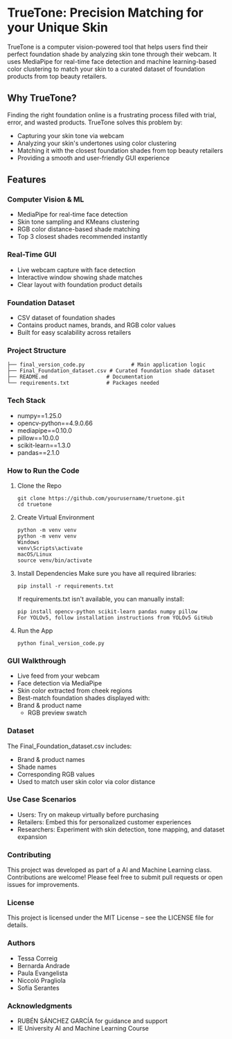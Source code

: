 # TrueTone: Precision Matching for your Unique Skin
TrueTone is a computer vision-powered tool that helps users find their perfect foundation shade by analyzing skin tone through their webcam. It uses MediaPipe for real-time face detection and machine learning-based color clustering to match your skin to a curated dataset of foundation products from top beauty retailers.

## Why TrueTone?
Finding the right foundation online is a frustrating process filled with trial, error, and wasted products. 
TrueTone solves this problem by:
* Capturing your skin tone via webcam
* Analyzing your skin's undertones using color clustering
* Matching it with the closest foundation shades from top beauty retailers
* Providing a smooth and user-friendly GUI experience

## Features
### Computer Vision & ML
* MediaPipe for real-time face detection
* Skin tone sampling and KMeans clustering
* RGB color distance-based shade matching
* Top 3 closest shades recommended instantly
  
### Real-Time GUI
* Live webcam capture with face detection
* Interactive window showing shade matches
* Clear layout with foundation product details

### Foundation Dataset
* CSV dataset of foundation shades
* Contains product names, brands, and RGB color values
* Built for easy scalability across retailers
###  Project Structure
```
├── final_version_code.py               # Main application logic
├── Final_Foundation_dataset.csv # Curated foundation shade dataset
├── README.md                   # Documentation
└── requirements.txt            # Packages needed
```
### Tech Stack
* numpy==1.25.0
* opencv-python==4.9.0.66
* mediapipe==0.10.0
* pillow==10.0.0
* scikit-learn==1.3.0
* pandas==2.1.0
  
### How to Run the Code
1. Clone the Repo
   ```
   git clone https://github.com/yourusername/truetone.git
   cd truetone
   ```
3. Create Virtual Environment
   ```
   python -m venv venv
   python -m venv venv
   Windows
   venv\Scripts\activate
   macOS/Linux
   source venv/bin/activate
   ```
5. Install Dependencies
   Make sure you have all required libraries:
   ```
   pip install -r requirements.txt
   ```
   If requirements.txt isn't available, you can manually install:
   ```
   pip install opencv-python scikit-learn pandas numpy pillow
   For YOLOv5, follow installation instructions from YOLOv5 GitHub
   ```
7. Run the App
   ```
   python final_version_code.py
   ```

### GUI Walkthrough
* Live feed from your webcam
* Face detection via MediaPipe
* Skin color extracted from cheek regions
* Best-match foundation shades displayed with:
* Brand & product name
  * RGB preview swatch
    
### Dataset
The Final_Foundation_dataset.csv includes:
* Brand & product names
* Shade names
* Corresponding RGB values
* Used to match user skin color via color distance

### Use Case Scenarios
* Users: Try on makeup virtually before purchasing
* Retailers: Embed this for personalized customer experiences
* Researchers: Experiment with skin detection, tone mapping, and dataset expansion

### Contributing
This project was developed as part of a AI and Machine Learning class. Contributions are welcome! Please feel free to submit pull requests or open issues for improvements.

### License
This project is licensed under the MIT License – see the LICENSE file for details.

### Authors
* Tessa Correig
* Bernarda Andrade
* Paula Evangelista
* Niccoló Pragliola
* Sofía Serantes

### Acknowledgments
* RUBÉN SÁNCHEZ GARCÍA for guidance and support
* IE University AI and Machine Learning Course

